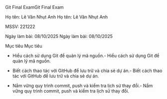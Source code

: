 Git Final ExamGit Final Exam



Họ tên: Lê Văn Nhụt Anh Họ tên: Lê Văn Nhụt Anh 

MSSV: 221222

Ngày làm bài: 08/10/2025  Ngày làm bài: 08/10/2025  



 Mục tiêu Mục tiêu

- Hiểu cách sử dụng Git để quản lý mã nguồn.- Hiểu cách sử dụng Git để quản lý mã nguồn.

- Biết cách thao tác với GitHub để lưu trữ và chia sẻ dự án.- Biết cách thao tác với GitHub để lưu trữ và chia sẻ dự án.

- Nắm vững quy trình commit, push và kiểm tra lịch sử thay đổi.- Nắm vững quy trình commit, push và kiểm tra lịch sử thay đổi.


